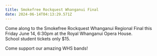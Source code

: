 ```yaml
---
title: Smokefree Rockquest Whanganui Final
date: 2024-06-14T04:13:29.571Z
---
```

Come along to the Smokefree Rockquest Whanganui Regional Final this Friday June 14, 6:30pm at the Royal Whanganui Opera House.  
School student tickets only $15.    

Come support our amazing WHS bands!

 
